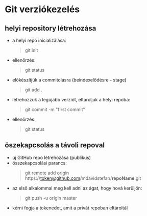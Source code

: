 # Git verziókezelés
## helyi repository létrehozása

- a helyi repo inicializálása:
    > git init
- ellenőrzés:
    > git status
- előkészítjük a commitolásra (beindexelődésre - stage)
    > git add .
- létrehozzuk a legújabb verziót, eltároljuk a helyi repoba:
    > git commit -m "first commit"
- ellenőrzés:
    > git status

## öszekapcsolás a távoli repoval

- új GitHub repo létrehozása (publikus)
- összekapcsolási parancs:
    > git remote add origin https://token@github.com/mdavidstefan/**repoName**.git
- az első alkalommal meg kell adni az ágat, hogy hová kerüljön:
    > git push -u origin master
- kérni fogja a tokenedet, amit a privát repoban eltároltál